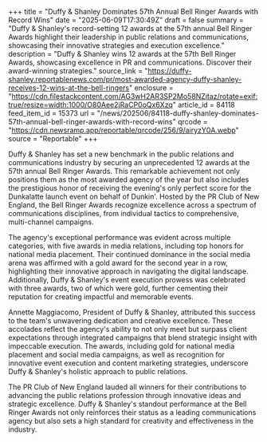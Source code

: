 +++
title = "Duffy & Shanley Dominates 57th Annual Bell Ringer Awards with Record Wins"
date = "2025-06-09T17:30:49Z"
draft = false
summary = "Duffy & Shanley's record-setting 12 awards at the 57th annual Bell Ringer Awards highlight their leadership in public relations and communications, showcasing their innovative strategies and execution excellence."
description = "Duffy & Shanley wins 12 awards at the 57th Bell Ringer Awards, showcasing excellence in PR and communications. Discover their award-winning strategies."
source_link = "https://duffy-shanley.reportablenews.com/pr/most-awarded-agency-duffy-shanley-receives-12-wins-at-the-bell-ringers"
enclosure = "https://cdn.filestackcontent.com/AG3wH2AR3SP2Mo58NZitaz/rotate=exif:true/resize=width:1000/O80Aee2jRaCP0oQx6Xzq"
article_id = 84118
feed_item_id = 15373
url = "/news/202506/84118-duffy-shanley-dominates-57th-annual-bell-ringer-awards-with-record-wins"
qrcode = "https://cdn.newsramp.app/reportable/qrcode/256/9/airyzY0A.webp"
source = "Reportable"
+++

<p>Duffy & Shanley has set a new benchmark in the public relations and communications industry by securing an unprecedented 12 awards at the 57th annual Bell Ringer Awards. This remarkable achievement not only positions them as the most awarded agency of the year but also includes the prestigious honor of receiving the evening's only perfect score for the Dunkalatte launch event on behalf of Dunkin'. Hosted by the PR Club of New England, the Bell Ringer Awards recognize excellence across a spectrum of communications disciplines, from individual tactics to comprehensive, multi-channel campaigns.</p><p>The agency's exceptional performance was evident across multiple categories, with five awards in media relations, including top honors for national media placement. Their continued dominance in the social media arena was affirmed with a gold award for the second year in a row, highlighting their innovative approach in navigating the digital landscape. Additionally, Duffy & Shanley's event execution prowess was celebrated with three awards, two of which were gold, further cementing their reputation for creating impactful and memorable events.</p><p>Annette Maggiacomo, President of Duffy & Shanley, attributed this success to the team's unwavering dedication and creative excellence. These accolades reflect the agency's ability to not only meet but surpass client expectations through integrated campaigns that blend strategic insight with impeccable execution. The awards, including gold for national media placement and social media campaigns, as well as recognition for innovative event execution and content marketing strategies, underscore Duffy & Shanley's holistic approach to public relations.</p><p>The PR Club of New England lauded all winners for their contributions to advancing the public relations profession through innovative ideas and strategic excellence. Duffy & Shanley's standout performance at the Bell Ringer Awards not only reinforces their status as a leading communications agency but also sets a high standard for creativity and effectiveness in the industry.</p>